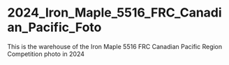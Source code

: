 # 2024_Iron_Maple_5516_FRC_Canadian_Pacific_Foto
 This is the warehouse of the Iron Maple 5516 FRC Canadian Pacific Region Competition photo in 2024
